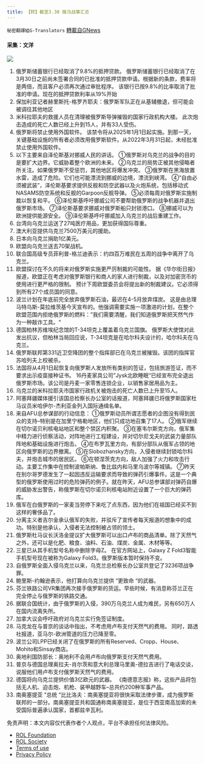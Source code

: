 ```yaml
---
title: 【转】截至3.30 俄乌战事汇总
---
```

`秘密翻譯組G-Translators` [轉載自GNews](https://gnews.org/zh-hans/2259143/)

#### 采集：文洋
![](https://assets.gnews.org/wp-content/uploads/2022/03/16486572091.png)
1. 俄罗斯储蓄银行已经取消了9.8%的抵押贷款。
俄罗斯储蓄银行已经取消了在3月30日之前尚未签署合同的已批准的抵押贷款申请。根据新的条款，费率将是两倍，而且客户必须再次通过审批程序。
该银行已按9.8%的比率取消了批准的申请。现在的抵押贷款利率从19%开始
2. 保加利亚记者赫里斯托-格罗齐耶夫：俄罗斯军队正在从基辅撤退，但可能会被调往其他地区
3. 米科拉耶夫的救援人员在清理被俄罗斯导弹摧毁的国家行政机构大楼。
此次炮击造成的死亡人数已经上升到15人，并有33人受伤。
4. 俄罗斯将禁止使用外国软件。
该禁令将从2025年1月1日起实施。到那一天，关键基础设施的所有者必须改用俄罗斯软件。从2022年3月31日起，未经批准禁止使用外国软件。
5. 以下主要来自泽伦斯基对挪威人民的讲话。
①俄罗斯对乌克兰的战争的目的是要扩大边界。它威胁着整个欧洲的未来。
②乌克兰的局势正被其他侵略者所关注。如果俄罗斯不受惩罚，其他地区将爆发冲突。
③俄罗斯在黑海放置水雷，造成了危险。它们也可能漂流到挪威的边境，漂流到峡湾。
④”自由必须被武装”，泽伦斯基要求提供反舰和防空武器以及火炮系统，包括移动式NASAMS防空系统和反舰的Garpoon反舰导弹。
⑤必须每周对俄罗斯实施制裁以恢复和平。
⑥泽伦斯基呼吁挪威公司不要帮助俄罗斯的战争机器并退出俄罗斯市场。
⑦泽伦斯基要求挪威对俄罗斯船只封锁港口。
⑧挪威可以为欧洲提供能源安全。
⑨泽伦斯基呼吁挪威加入乌克兰的战后重建工作。
6. 台湾向乌克兰运送了27吨医疗用品，更加获得国际尊重。
7. 澳大利亚提供乌克兰7500万美元的援助。
8. 日本向乌克兰捐助1亿美元。
9. 欧盟向乌克兰送去70架战机。
10. 联合国高级专员菲利普-格兰迪表示：约四百万难民在五周的战争中离开了乌克兰。
11. 欧盟探讨在不久的将来对俄罗斯实施更严厉制裁的可能性。
据《华尔街日报》报道，欧盟正在考虑对俄罗斯银行和商人的家人进行制裁，以及对加密货币的使用进行更严格的限制。
预计下周欧盟委员会将提出新的制裁建议。它必须得到所有27个成员国的同意。
12. 波兰计划在年底前完全放弃俄罗斯石油，最迟在4-5月放弃煤炭。
这是由总理马特乌斯-莫拉维茨基今天宣布的。他强调需要实施一项激进的计划，在整个欧盟范围内拒绝俄罗斯的燃料：”我们需要清醒，我们知道俄罗斯把天然气作为一种敲诈工具。“
13. 德国柏林苏维埃纪念馆的T-34坦克上覆盖着乌克兰国旗。
俄罗斯大使馆对此发出抗议，但柏林当局回应说，T-34坦克是在哈尔科夫设计的，哈尔科夫在乌克兰。
14. 俄罗斯联邦第331近卫空降团的整个指挥部已在乌克兰被摧毁。该团的指挥官苏哈列夫上校被杀。
15. 法国将从4月1日起恢复向俄罗斯人发放所有类别的签证，包括旅游签证，而不要求出示疫苗接种证书。
16丹麦家具公司”Jysk北欧睡眠“已经宣布完全退出俄罗斯市场。该公司是丹麦一家零售连锁企业，以销售家居用品为主。
16. 乌克兰的米科拉耶夫市国家行政机关被炮击的死亡人数已上升至15人。
17. 阿塞拜疆媒体援引该国总检察长办公室的话报道，阿塞拜疆已将俄罗斯国家杜马议员米哈伊尔-杰利亚金列入国际通缉名单。
18. 来自AFU总参谋部的行动信息：
①俄罗斯动员所谓志愿者的企图没有得到民众的支持–特别是在加里宁格勒地区，他们只成功地召集了17人。
②俄军继续在切尔诺贝利核电站地区和整个禁区内积聚。
③在塞韦尔斯克方向，俄军集中精力进行侦察活动，对阵地进行工程建设，并对切尔尼戈夫的武装力量部队阵地和基础设施进行炮击。
④在布罗瓦里方向，有部分部队从俄军占领的地区向俄罗斯的边界撤离。
⑤在Slobozhansky方向，入侵者继续封锁哈尔科夫，并炮击城市的居民区。
⑥在顿涅茨克方向，敌人加强了火力和攻击行动。主要工作集中在控制波帕斯纳、鲁比兹内和马里乌波尔等城镇。
⑦昨天在别尔哥罗德发生了一起因违反运输要求而导致的弹药引爆事件。这是一个典型的俄罗斯使用过时的危险弹药的例子。就在昨天，AFU总参谋部对弹药自爆的威胁发出警告，称俄罗斯在切尔诺贝利核电站附近设置了一个巨大的弹药库。
19. 俄军在白俄罗斯的一家麦当劳停下来吃了点东西，因为他们在祖国已经买不到这样的奢侈品了。
20. 分离主义者吉尔金承认俄军的失败，并驳斥了宣传者每天报道的想象中的成功。特别是他承认，入侵者无法控制被占领的领土。
21. 俄罗斯杜马议长沃洛金提议扩大俄罗斯可以出口卢布的商品清单。除了天然气之外，还可以是化肥、粮食、油料、石油、煤炭、金属、木材等等。
22. 三星已从其手机型号名称中删除字母Z。
在官方网站上，Galaxy Z Fold3智能手机型号现在被称为Galaxy Fold3。俄罗斯版本暂时保持不变。
23. 自俄罗斯全面入侵乌克兰以来，乌克兰总检察长办公室共登记了3236项战争罪。
24. 鲍里斯-约翰逊表示，他打算向乌克兰提供 “更致命 “的武器。
25. 芬兰铁路公司VR集团再次接手俄罗斯的货运。早些时候，有消息称芬兰正在完全停止与俄罗斯的铁路交通。
26. 据联合国统计，由于俄罗斯的入侵，390万乌克兰人成为难民，另有650万人在国内流离失所。
27. 加拿大议会呼吁政府对乌克兰实行免签证制度。
28. 马克龙在与普京的谈话中指出，不考虑用卢布支付天然气的费用。
同时，路透社报道，亚马尔-欧洲管道的压力已降至零。
29. 波兰公司LPP已经关闭了在俄罗斯的所有Reserved、Cropp、House、Mohito和Sinsay商店。
30. 奥地利国防部长：奥地利不会用卢布向俄罗斯支付天然气费用。
31. 普京与德国总理奥拉夫-肖尔茨和意大利总理马里奥-德拉吉进行了电话交谈，说服他们用卢布支付俄罗斯天然气的费用。
32. 德国将向乌克兰提供价值3亿欧元的武器。
《南德意志报》称，这些产品将包括无人机、迫击炮、机枪、装甲越野车–总共约200种军事产品。
33. 南奥塞提亚 “总统 “比比洛夫：南奥塞提亚将很快采取法律步骤，成为俄罗斯联邦的一部分。南奥塞提亚共和国通称南奥塞提亚，是位于西亚南高加索的未受国际普遍承认国家，首都兹辛瓦利。




 

免责声明：本文内容仅代表作者个人观点，平台不承担任何法律风险。

- [ROL Foundation](https://rolfoundation.org/)
- [ROL Society](https://rolsociety.org/)
- [Terms of use](https://gnews.org/terms-of-use-3/)
- [Privacy Policy](https://gnews.org/privacy-policy/)
